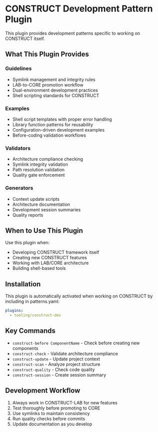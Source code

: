 # CONSTRUCT Development Pattern Plugin

This plugin provides development patterns specific to working on CONSTRUCT itself.

## What This Plugin Provides

### Guidelines
- Symlink management and integrity rules
- LAB-to-CORE promotion workflow
- Dual-environment development practices
- Shell scripting standards for CONSTRUCT

### Examples
- Shell script templates with proper error handling
- Library function patterns for reusability
- Configuration-driven development examples
- Before-coding validation workflows

### Validators
- Architecture compliance checking
- Symlink integrity validation
- Path resolution validation
- Quality gate enforcement

### Generators
- Context update scripts
- Architecture documentation
- Development session summaries
- Quality reports

## When to Use This Plugin

Use this plugin when:
- Developing CONSTRUCT framework itself
- Creating new CONSTRUCT features
- Working with LAB/CORE architecture
- Building shell-based tools

## Installation

This plugin is automatically activated when working on CONSTRUCT by including in patterns.yaml:

```yaml
plugins:
  - tooling/construct-dev
```

## Key Commands

- `construct-before ComponentName` - Check before creating new components
- `construct-check` - Validate architecture compliance
- `construct-update` - Update project context
- `construct-scan` - Analyze project structure
- `construct-quality` - Check code quality
- `construct-session` - Create session summary

## Development Workflow

1. Always work in CONSTRUCT-LAB for new features
2. Test thoroughly before promoting to CORE
3. Use symlinks to maintain consistency
4. Run quality checks before commits
5. Update documentation as you develop